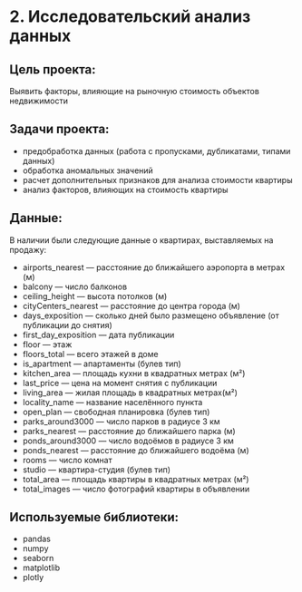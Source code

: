 # 2. Исследовательский анализ данных # 
## Цель проекта: ##
Выявить факторы, влияющие на рыночную стоимость объектов недвижимости
## Задачи проекта: ##
- предобработка данных (работа с пропусками, дубликатами, типами данных)
- обработка аномальных значений
- расчет дополнительных признаков для анализа стоимости квартиры
- анализ факторов, влияющих на стоимость квартиры
## Данные: ##
В наличии были следующие данные о квартирах, выставляемых на продажу:
- airports_nearest — расстояние до ближайшего аэропорта в метрах (м)
- balcony — число балконов
- ceiling_height — высота потолков (м)
- cityCenters_nearest — расстояние до центра города (м)
- days_exposition — сколько дней было размещено объявление (от публикации до снятия)
- first_day_exposition — дата публикации
- floor — этаж
- floors_total — всего этажей в доме
- is_apartment — апартаменты (булев тип)
- kitchen_area — площадь кухни в квадратных метрах (м²)
- last_price — цена на момент снятия с публикации
- living_area — жилая площадь в квадратных метрах(м²)
- locality_name — название населённого пункта
- open_plan — свободная планировка (булев тип)
- parks_around3000 — число парков в радиусе 3 км
- parks_nearest — расстояние до ближайшего парка (м)
- ponds_around3000 — число водоёмов в радиусе 3 км
- ponds_nearest — расстояние до ближайшего водоёма (м)
- rooms — число комнат
- studio — квартира-студия (булев тип)
- total_area — площадь квартиры в квадратных метрах (м²)
- total_images — число фотографий квартиры в объявлении
## Используемые библиотеки: ##
- pandas
- numpy
- seaborn
- matplotlib
- plotly
